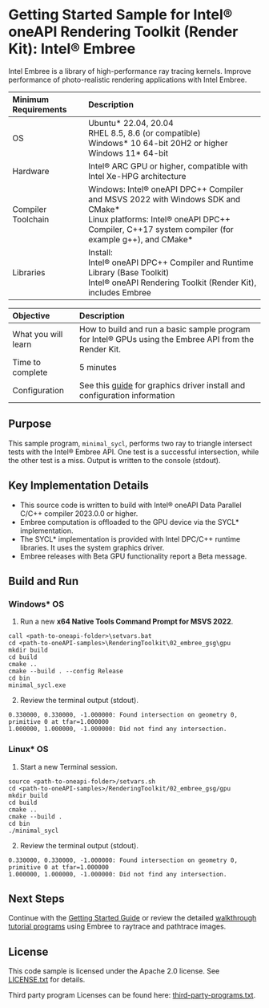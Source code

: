 # Getting Started Sample for Intel&reg; oneAPI Rendering Toolkit (Render Kit): Intel&reg; Embree 

Intel Embree is a library of high-performance ray tracing kernels. Improve performance of photo-realistic rendering applications with Intel Embree.

| Minimum Requirements              | Description
|:---                               |:---
| OS                                | Ubuntu* 22.04, 20.04 <br> RHEL 8.5, 8.6 (or compatible) <br>Windows* 10 64-bit 20H2 or higher<br>Windows 11* 64-bit
| Hardware                          | Intel&reg; ARC GPU or higher, compatible with Intel Xe-HPG architecture
| Compiler Toolchain                | Windows: Intel&reg; oneAPI DPC++ Compiler and MSVS 2022 with Windows SDK and CMake*<br>Linux platforms: Intel&reg; oneAPI DPC++ Compiler, C++17 system compiler (for example g++), and CMake*
| Libraries                         | Install: <br>Intel&reg; oneAPI DPC++ Compiler and Runtime Library (Base Toolkit)<br>Intel&reg; oneAPI Rendering Toolkit (Render Kit), includes Embree

| Objective                         | Description
|:---                               |:---
| What you will learn               | How to build and run a basic sample program for Intel&reg; GPUs using the Embree API from the Render Kit.
| Time to complete                  | 5 minutes
| Configuration                     | See this [guide](https://dgpu-docs.intel.com/installation-guides/index.html#) for graphics driver install and configuration information

## Purpose

This sample program, `minimal_sycl`, performs two ray to triangle intersect tests
with the Intel&reg; Embree API. One test is a successful intersection, while the other test is
a miss.  Output is written to the console (stdout).

## Key Implementation Details

- This source code is written to build with Intel&reg; oneAPI Data Parallel C/C++ compiler 2023.0.0 or higher.
- Embree computation is offloaded to the GPU device via the SYCL* implementation.
- The SYCL* implementation is provided with Intel DPC/C++ runtime libraries. It uses the system graphics driver.
- Embree releases with Beta GPU functionality report a Beta message.


## Build and Run

### Windows* OS

1. Run a new **x64 Native Tools Command Prompt for MSVS 2022**.

```
call <path-to-oneapi-folder>\setvars.bat
cd <path-to-oneAPI-samples>\RenderingToolkit\02_embree_gsg\gpu
mkdir build
cd build
cmake ..
cmake --build . --config Release
cd bin
minimal_sycl.exe
```

2. Review the terminal output (stdout).
```
0.330000, 0.330000, -1.000000: Found intersection on geometry 0, primitive 0 at tfar=1.000000
1.000000, 1.000000, -1.000000: Did not find any intersection.

```

### Linux* OS

1. Start a new Terminal session.
```
source <path-to-oneapi-folder>/setvars.sh
cd <path-to-oneAPI-samples>/RenderingToolkit/02_embree_gsg/gpu
mkdir build
cd build
cmake ..
cmake --build .
cd bin
./minimal_sycl
```
2. Review the terminal output (stdout).
```
0.330000, 0.330000, -1.000000: Found intersection on geometry 0, primitive 0 at tfar=1.000000
1.000000, 1.000000, -1.000000: Did not find any intersection.

```

## Next Steps

Continue with the [Getting Started Guide](../../../GettingStarted/03_openvkl_gsg) or review the detailed [walkthrough tutorial programs](../../../Tutorial) using Embree to raytrace and pathtrace images.

## License

This code sample is licensed under the Apache 2.0 license. See
[LICENSE.txt](LICENSE.txt) for details.

Third party program Licenses can be found here:
[third-party-programs.txt](https://github.com/oneapi-src/oneAPI-samples/blob/master/third-party-programs.txt).
